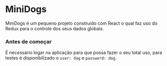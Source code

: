 # MiniDogs

MiniDogs é um pequeno projeto construido com React o qual faz uso do Redux para o controle dos seus dados globais. 


### Antes de começar

É necessário logar na aplicação para que possa fazer o seu total uso, para testes é disponibilizado o `user: dog` e `password: dog`.


